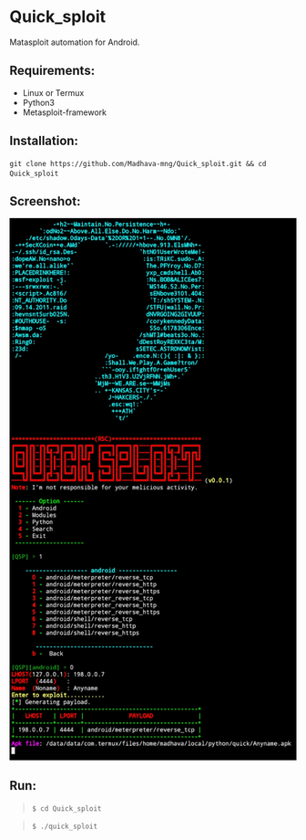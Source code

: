 # Quick_sploit
Matasploit automation for Android.
## Requirements:
* Linux or Termux
* Python3
* Metasploit-framework
## Installation:
`git clone https://github.com/Madhava-mng/Quick_sploit.git && cd Quick_sploit `
## Screenshot:
<img src=".qsp.jpg">

## Run:

> `$ cd Quick_sploit`

> `$ ./quick_sploit`
